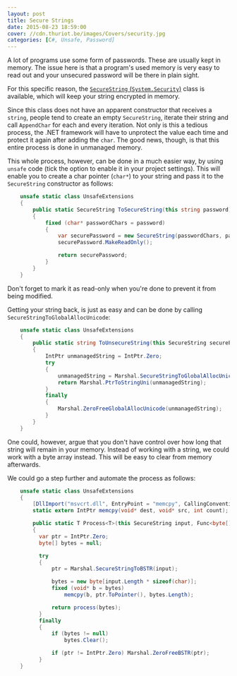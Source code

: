 ```yaml
---
layout: post
title: Secure Strings
date: 2015-08-23 18:59:00
cover: //cdn.thuriot.be/images/Covers/security.jpg
categories: [C#, Unsafe, Password]
---
```


A lot of programs use some form of passwords. These are usually kept in memory. The issue here is that a program's used memory is very easy to read out and your unsecured password will be there in plain sight.

For this specific reason, the [`SecureString` (`System.Security`)](https://msdn.microsoft.com/en-us/library/system.security.securestring.aspx) class is available, which will keep your string encrypted in memory.

Since this class does not have an apparent constructor that receives a `string`, people tend to create an empty `SecureString`, iterate their string and call `AppendChar` for each and every iteration. Not only is this a tedious process, the .NET framework will have to unprotect the value each time and protect it again after adding the `char`. The good news, though, is that this entire process is done in unmanaged memory.

This whole process, however, can be done in a much easier way, by using `unsafe` code (tick the option to enable it in your project settings). This will enable you to create a char pointer (`char*`) to your string and pass it to the `SecureString` constructor as follows:


```csharp
    unsafe static class UnsafeExtensions
    {
        public static SecureString ToSecureString(this string password)
        {
            fixed (char* passwordChars = password)
            {
                var securePassword = new SecureString(passwordChars, password.Length);
                securePassword.MakeReadOnly();

                return securePassword;
            }
        }
    }

```

Don't forget to mark it as read-only when you're done to prevent it from being modified.

Getting your string back, is just as easy and can be done by calling `SecureStringToGlobalAllocUnicode`:

```csharp
    unsafe static class UnsafeExtensions
    {
        public static string ToUnsecureString(this SecureString securePassword)
        {
            IntPtr unmanagedString = IntPtr.Zero;
            try
            {
                unmanagedString = Marshal.SecureStringToGlobalAllocUnicode(securePassword);
                return Marshal.PtrToStringUni(unmanagedString);
            }
            finally
            {
                Marshal.ZeroFreeGlobalAllocUnicode(unmanagedString);
            }
        }
    }

```

One could, however, argue that you don't have control over how long that string will remain in your memory. Instead of working with a string, we could work with a byte array instead. This will be easy to clear from memory afterwards.

We could go a step further and automate the process as follows:

```csharp
    unsafe static class UnsafeExtensions
    {
        [DllImport("msvcrt.dll", EntryPoint = "memcpy", CallingConvention = CallingConvention.Cdecl, SetLastError = false)]
        static extern IntPtr memcpy(void* dest, void* src, int count);

        public static T Process<T>(this SecureString input, Func<byte[], T> process)
        {
          var ptr = IntPtr.Zero;
          byte[] bytes = null;

          try
          {
              ptr = Marshal.SecureStringToBSTR(input);

              bytes = new byte[input.Length * sizeof(char)];
              fixed (void* b = bytes)
                  memcpy(b, ptr.ToPointer(), bytes.Length);

              return process(bytes);
          }
          finally
          {
              if (bytes != null)
                  bytes.Clear();

              if (ptr != IntPtr.Zero) Marshal.ZeroFreeBSTR(ptr);
          }
    }
```

